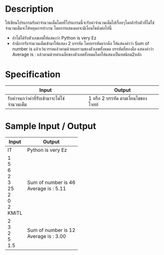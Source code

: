 # Description
ให้เขียนโปรแกรมรับค่าจำนวนเต็มโดยที่โปรแกรมนี้จะรับค่าจำนวนเต็มไปเรื่อยๆโดยถ้ารับตัวที่ไม่ใช่จำนวนเต็มจะให้หยุดการทำงาน โดยการแสดงผลจะมีเงื่อนไขดังต่อไปนี้
- ถ้าไม่ได้รับตัวเลขเลขให้แสดงว่า Python is very Ez
- ถ้ามีการรับจำนวนเต็มเข้ามาให้แสดง 2 บรรทัด
โดยบรรทัดแรกคือ ให้แสดงคำว่า Sum of number is แล้วเว้นวรรคแล้วตามด้วยผลรวมของตัวเลขทั้งหมด
บรรทัดที่สองคือ แสดงคำว่า Average is : แล้วตามด้วยค่าเฉลี่ยของตัวเลขทั้งหมดโดยให้แสดงเป็นทศนิยม2หลัก

# Specification
|Input|Output|
|-|-|
|รับค่าจนกว่าค่าที่รับเข้ามาจะไม่ใช่จำนวนเต็ม|1 หรือ 2 บรรทัด ตามเงื่อนไขของโจทย์|

# Sample Input / Output
|Input|Output|
|-|-|
|IT|Python is very Ez|
|1 <br> 5 <br> 6 <br> 2 <br> 3 <br> 25 <br> 2 <br> 0 <br> 2 <br> KMiTL|Sum of number is 46 <br> Average is : 5.11|
|2 <br> 3 <br> 2 <br> 5 <br> 1.5|Sum of number is 12 <br> Average is : 3.00|
